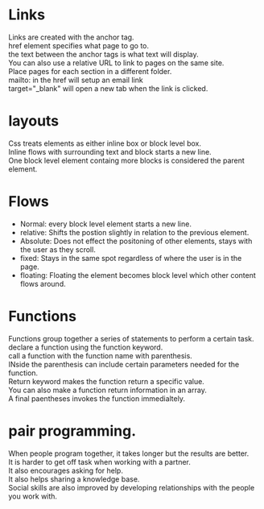 # Links  
Links are created with the anchor tag.  
href element specifies what page to go to.  
the text between the anchor tags is what text will display.  
You can also use a relative URL to link to pages on the same site.  
Place pages for each section in a different folder.  
mailto: in the href will setup an email link  
target="_blank" will open a new tab when the link is clicked.  

# layouts  
Css treats elements as either inline box or block level box.  
Inline flows with surrounding text and block starts a new line.  
One block level element containg more blocks is considered the parent element.  

# Flows  
* Normal: every block level element starts a new line.  
* relative: Shifts the postion slightly in relation to the previous element.  
* Absolute: Does not effect the positoning of other elements, stays with the user as they scroll.  
* fixed: Stays in the same spot regardless of where the user is in the page.  
* floating: Floating the element becomes block level which other content flows around.  

# Functions  
Functions group together a series of statements to perform a certain task.  
declare a function using the function keyword.  
call a function with the function name with parenthesis.  
INside the parenthesis can include certain parameters needed for the function.  
Return keyword makes the function return a specific value.  
 You can also make a function return information in an array.  
 A final paentheses invokes the function immedialtely.  
 
 # pair programming.  
 When people program together, it takes longer but the results are better.  
 It is harder to get off task when working with a partner.  
 It also encourages asking for help.  
 It also helps sharing a knowledge base.  
 Social skills are also improved by developing relationships with the people you work with.  
 